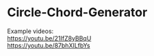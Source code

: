 # Circle-Chord-Generator
  
Example videos:  
https://youtu.be/21IfZ8yBBqU  
https://youtu.be/87bhXILfbYs

